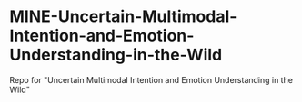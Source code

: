 # MINE-Uncertain-Multimodal-Intention-and-Emotion-Understanding-in-the-Wild
Repo for "Uncertain Multimodal Intention and Emotion Understanding in the Wild" 

